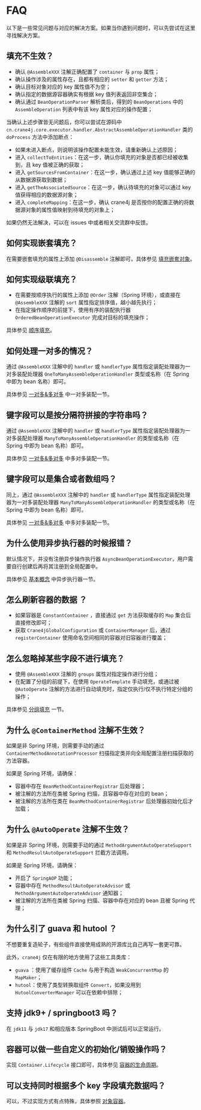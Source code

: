 # FAQ

以下是一些常见问题与对应的解决方案。如果当你遇到问题时，可以先尝试在这里寻找解决方案。

## 填充不生效？

- 确认 `@AssembleXXX` 注解正确配置了 `container` 与 `prop` 属性；
- 确认操作涉及的属性存在，且都有相应的 `setter` 和 `getter` 方法；
- 确认目标对象对应的 key 属性值不为空；
- 确认指定的数据源容器确实有根据 key 值列表返回非空集合；
- 确认通过 `BeanOperationParser` 解析类后，得到的 `BeanOperations` 中的 `AssembleOperation` 列表中有该 key 属性对应的操作配置；

当确认上述步骤皆无问题后，你可以尝试在源码中 `cn.crane4j.core.executor.handler.AbstractAssembleOperationHandler` 类的 `doProcess` 方法中添加断点：

+ 如果未进入断点，则说明该操作配置未能生效，请重新确认上述原因；
+ 进入 `collectToEntities`：在这一步，确认你填充的对象是否都已经被收集到，且 key 值被正确的获取；
+ 进入 `getSourcesFromContainer`：在这一步，确认通过上述 key 值能够正确的从数据源获取到数据；
+ 进入 `getTheAssociatedSource`：在这一步，确认待填充的对象可以通过 key 值获得相应的数据源对象；
+ 进入 `completeMapping`：在这一步，确认 crane4j 是否按你的配置正确的将数据源对象的属性值映射到待填充的对象上；

如果仍然无法解决，可以在 issues 中或者相关交流群中反馈。

## 如何实现嵌套填充？

在需要嵌套填充的属性上添加 `@Disassemble` 注解即可，具体参见 [填充嵌套对象](./../basic/declare_disassemble_operation.md)。

## 如何实现级联填充？

- 在需要按顺序执行的属性上添加 `@Order` 注解（Spring 环境），或直接在 `@AssembleXXX` 注解的 `sort` 属性指定排序值，越小越先执行；
- 在指定操作顺序的前提下，使用有序的装配执行器 `OrderedBeanOperationExecutor` 完成对目标的填充操作；

具体参见 [顺序填充](./../basic/operation_sort.md)。

## 如何处理一对多的情况？

通过 `@AssembleXXX` 注解中的 `handler` 或 `handlerType` 属性指定装配处理器为一对多装配处理器 `OneToManyAssembleOperationHandler` 类型或名称（在 Spring 中即为 bean 名称）即可。

具体参见 [一对多&多对多](./../basic/assemble_operation_handler.md) 中一对多装配一节。

## 键字段可以是按分隔符拼接的字符串吗？

通过 `@AssembleXXX` 注解中的 `handler` 或 `handlerType` 属性指定装配处理器为一对多装配处理器 `ManyToManyAssembleOperationHandler` 的类型或名称（在 Spring 中即为 bean 名称）即可。

具体参见 [一对多&多对多](./../basic/assemble_operation_handler.md) 中多对多装配一节。

## 键字段可以是集合或者数组吗？

同上，通过 `@AssembleXXX` 注解中的 `handler` 或 `handlerType` 属性指定装配处理器为一对多装配处理器 `ManyToManyAssembleOperationHandler` 的类型或名称（在 Spring 中即为 bean 名称）即可。

具体参见 [一对多&多对多](./../basic/assemble_operation_handler.md) 中多对多装配一节。

## 为什么使用异步执行器的时候报错？

默认情况下，并没有注册异步操作执行器 `AsyncBeanOperationExecutor`，用户需要自行创建后再将其注册到全局配置中。

具体参见 [基本概念](./../user_guide/basic_concept.md) 中异步执行器一节。

## 怎么刷新容器的数据 ？

- 如果容器是 `ConstantContainer` ，直接通过 `get` 方法获取缓存的 `Map` 集合后直接修改即可；
- 获取 `Crane4jGlobalConfiguration` 或 `ContainerManager` 后，通过 `registerContainer` 使用命名空间相同的容器对旧容器进行覆盖；

## 怎么忽略掉某些字段不进行填充？

- 使用 `@AssembleXXX` 注解的 `groups` 属性对指定操作进行分组；
- 在配置了分组的前提下，在使用 `OperateTemplate` 手动填充，或通过被 `@AutoOperate` 注解的方法进行自动填充时，指定仅执行/仅不执行特定分组的操作；

具体参见 [分组填充](./../basic/operation_group.md) 一节。

## 为什么 `@ContainerMethod` 注解不生效？

如果是非 Spring 环境，则需要手动的通过 `ContainerMethodAnnotationProcessor` 扫描指定类并向全局配置注册扫描获取的方法容器。

如果是 Spring 环境，请确保：

- 容器中存在 `BeanMethodContainerRegistrar` 后处理器；
- 被注解的方法所在类被 Spring 扫描，且容器中存在对应的 bean；
- 被注解的方法所在类在 `BeanMethodContainerRegistrar` 后处理器初始化后才加载；

## 为什么 `@AutoOperate` 注解不生效？

如果是非 Spring 环境，则需要手动的通过 `MethodArgumentAutoOperateSupport` 和 `MethodResultAutoOperateSupport` 拦截方法调用。

如果是 Spring 环境，请确保：

- 开启了 `SpringAOP` 功能；
- 容器中存在 `MethodResultAutoOperateAdvisor` 或 `MethodArgumentAutoOperateAdvisor` 通知器；
- 被注解的方法所在类被 Spring 扫描、容器中存在对应的 bean 且被 Spring 代理；

## 为什么引了 guava 和 hutool ？

不想要重复造轮子，有些组件直接使用成熟的开源库比自己再写一套更可靠。

此外，`crane4j` 仅在有限的地方使用了这些工具类库：

- `guava` ：使用了缓存组件 `Cache` 与用于构造 `WeakConcurrentMap` 的  `MapMaker`；
- `hutool`：使用了类型转换取组件 `Convert`，如果没用到 `HutoolConverterManager` 可以在依赖中排除；

## 支持 jdk9+ / springboot3 吗？

在 `jdk11` 与 `jdk17` 和相应版本 SpringBoot 中测试后可以正常运行。

## 容器可以做一些自定义的初始化/销毁操作吗？

实现 `Container.Lifecycle` 接口即可，具体参见 [容器的生命周期](./../advanced/container_lifecycle.md)。

## 可以支持同时根据多个 key 字段填充数据吗？

可以，不过实现方式有点特殊，具体参照 [对象容器](./../basic/container/object_container.md)。
